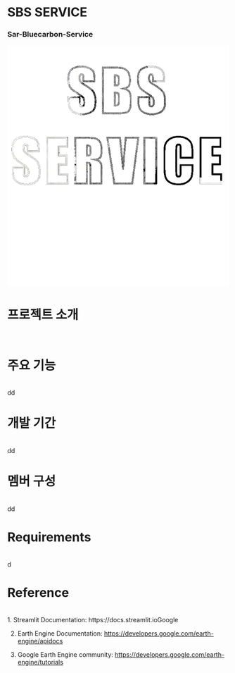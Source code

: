 # SBS SERVICE
### Sar-Bluecarbon-Service

![Main Page Logo](streamlit/logo/mainpage_logo_bk.gif)

# 프로젝트 소개
<br>


# 주요 기능
<br>
dd

# 개발 기간
<br>
dd

# 멤버 구성
<br>
dd 

# Requirements
<br>
d

# Reference
<br>
1. Streamlit Documentation: https://docs.streamlit.ioGoogle

2. Earth Engine Documentation: https://developers.google.com/earth-engine/apidocs

3. Google Earth Engine community: https://developers.google.com/earth-engine/tutorials  
